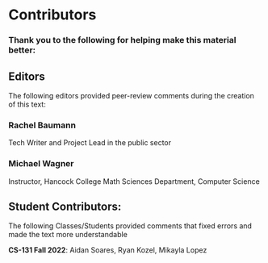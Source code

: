 # Contributors

### Thank you to the following for helping make this material better:

## Editors
The following editors provided peer-review comments during the creation of this text:
### Rachel Baumann
Tech Writer and Project Lead in the public sector

### Michael Wagner
Instructor, Hancock College Math Sciences Department, Computer Science

## Student Contributors:
The following Classes/Students provided comments that fixed errors and made the text more understandable

**CS-131 Fall 2022**: Aidan Soares, Ryan Kozel, Mikayla Lopez
